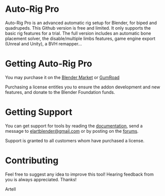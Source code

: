Auto-Rig Pro
==========

Auto-Rig Pro is an advanced automatic rig setup for Blender, for biped and quadrupeds.
This Github version is free and limited. It only supports the basic rig features for a trial.
The full version includes an automatic bone placement solver, the disable/multiple limbs features, game engine export (Unreal and Unity), a BVH remapper...

# Getting Auto-Rig Pro
You may purchase it on the [Blender Market](https://blendermarket.com/products/auto-rig-pro?ref=46) or [GumRoad](https://gumroad.com/l/auto-rig-pro)

Purchasing a license entitles you to ensure the addon development and new features, and donate to the Blender Foundation funds.

# Getting Support
You can get support for tools by reading the [documentation](http://www.lucky3d.fr/auto-rig-pro/doc/), send a message to elartblender@gmail.com or by posting on the [forums](https://blenderartists.org/forum/showthread.php?404092-Auto-rig-Pro-update-2-66).

Support is granted to all customers whom have purchased a license.

# Contributing
Feel free to suggest any idea to improve this tool! Hearing feedback from you is always appreciated.
Thanks!

Artell
